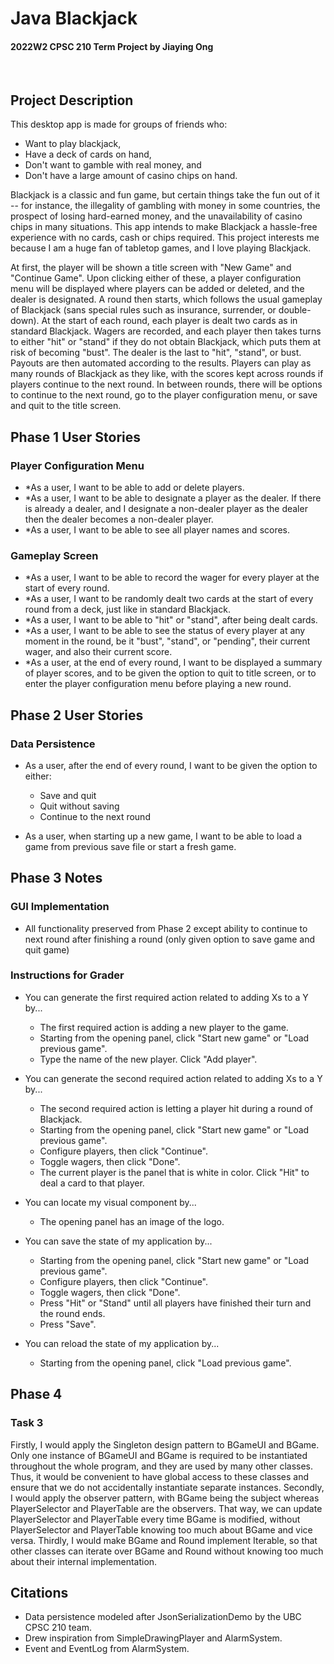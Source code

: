 # Java Blackjack 
#### 2022W2 CPSC 210 Term Project by Jiaying Ong

<br>

## Project Description

This desktop app is made for groups of friends who:
- Want to play blackjack,
- Have a deck of cards on hand,
- Don't want to gamble with real money, and
- Don't have a large amount of casino chips on hand.

Blackjack is a classic and fun game, but certain things take the fun out of it -- for instance, the illegality of gambling with money in some countries, the prospect of losing hard-earned money, and the unavailability of casino chips in many situations. This app intends to make Blackjack a hassle-free experience with no cards, cash or chips required. This project interests me because I am a huge fan of tabletop games, and I love playing Blackjack.

At first, the player will be shown a title screen with 
"New Game" and "Continue Game". Upon clicking either of these, 
a player configuration menu will be displayed where players 
can be added or deleted, and the dealer is designated. 
A round then starts, which follows the usual gameplay of 
Blackjack (sans special rules such as insurance, surrender, 
or double-down). At the start of each round, each player
is dealt two cards as in standard Blackjack. Wagers are recorded, and each player
then takes turns to either "hit" or "stand" if they do not 
obtain Blackjack, which puts them at risk of becoming "bust".
The dealer is the last to "hit", "stand", or bust. Payouts are then automated 
according to the results. Players can 
play as many rounds of Blackjack as they like, with the scores kept 
across rounds if players continue to the next round. In between rounds, 
there will be options to continue to the next round, go to the player configuration 
menu, or save and quit to the title screen.

## Phase 1 User Stories

### Player Configuration Menu
- *As a user, I want to be able to add or delete players.
- *As a user, I want to be able to designate a player as the dealer. If there is already a dealer, and I designate a non-dealer player as the dealer then the dealer becomes a non-dealer player.
- *As a user, I want to be able to see all player names and scores.

### Gameplay Screen
- *As a user, I want to be able to record the wager for every player at the start of every round.
- *As a user, I want to be randomly dealt two cards at the start of every round from a deck, just like in standard Blackjack.
- *As a user, I want to be able to "hit" or "stand", after being dealt cards.
- *As a user, I want to be able to see the status of every player at any moment in the round, be it "bust", "stand", or "pending", their current wager, and also their current score.
- *As a user, at the end of every round, I want to be displayed a summary of player scores, and to be given the option to quit to title screen, or to enter the player configuration menu before playing a new round.

## Phase 2 User Stories

### Data Persistence
- As a user, after the end of every round, I want to be given the option to either:

    - Save and quit
    - Quit without saving
    - Continue to the next round

- As a user, when starting up a new game, I want to be able to load a game from previous save file or start a fresh game.

## Phase 3 Notes

### GUI Implementation
- All functionality preserved from Phase 2 except ability to continue to next round after finishing a round (only given option to save game and quit game)

### Instructions for Grader
- You can generate the first required action related to adding Xs to a Y by...
    - The first required action is adding a new player to the game.
    - Starting from the opening panel, click "Start new game" or "Load previous game".
    - Type the name of the new player. Click "Add player".
    
- You can generate the second required action related to adding Xs to a Y by...
    - The second required action is letting a player hit during a round of Blackjack.
    - Starting from the opening panel, click "Start new game" or "Load previous game".
    - Configure players, then click "Continue".
    - Toggle wagers, then click "Done". 
    - The current player is the panel that is white in color. Click "Hit" to deal a card to that player.
    
- You can locate my visual component by...
    - The opening panel has an image of the logo.
    
- You can save the state of my application by...
    - Starting from the opening panel, click "Start new game" or "Load previous game".
    - Configure players, then click "Continue".
    - Toggle wagers, then click "Done". 
    - Press "Hit" or "Stand" until all players have finished their turn and the round ends.
    - Press "Save".
    
- You can reload the state of my application by...
    - Starting from the opening panel, click "Load previous game".

## Phase 4

### Task 3
Firstly, I would apply the Singleton design pattern to BGameUI and BGame. Only one instance of BGameUI and BGame is required to 
be instantiated throughout the whole program, and they are used by many other classes. Thus, it would be convenient to have global
access to these classes and ensure that we do not accidentally instantiate separate instances. Secondly, I would apply the observer
pattern, with BGame being the subject whereas PlayerSelector and PlayerTable are the observers. That way,
we can update PlayerSelector and PlayerTable every time BGame is modified, without PlayerSelector and PlayerTable knowing too much about
BGame and vice versa. Thirdly, I would make BGame and Round implement Iterable, so that other classes can iterate over BGame and Round without
knowing too much about their internal implementation. 

## Citations
- Data persistence modeled after JsonSerializationDemo by the UBC CPSC 210 team.
- Drew inspiration from SimpleDrawingPlayer and AlarmSystem.
- Event and EventLog from AlarmSystem.

